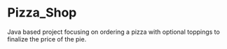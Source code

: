 # Pizza_Shop
Java based project focusing on ordering a pizza with optional toppings to finalize the price of the pie.
